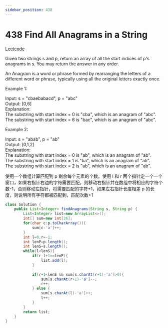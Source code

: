 ```yaml
---
sidebar_position: 438
---
```


# 438 Find All Anagrams in a String

[Leetcode](https://leetcode.com/problems/find-all-anagrams-in-a-string/)

Given two strings s and p, return an array of all the start indices of p's anagrams in s. You may return the answer in any order.

An Anagram is a word or phrase formed by rearranging the letters of a different word or phrase, typically using all the original letters exactly once.

 

Example 1:

Input: s = "cbaebabacd", p = "abc"  
Output: [0,6]  
Explanation:  
The substring with start index = 0 is "cba", which is an anagram of "abc".  
The substring with start index = 6 is "bac", which is an anagram of "abc".  

Example 2:

Input: s = "abab", p = "ab"  
Output: [0,1,2]  
Explanation:  
The substring with start index = 0 is "ab", which is an anagram of "ab".  
The substring with start index = 1 is "ba", which is an anagram of "ab".  
The substring with start index = 2 is "ab", which is an anagram of "ab".  

使用一个数组计算匹配到 p 剩余每个元素的个数。使用 l 和 r 两个指针定一个一个窗口，如果右指针右边的字符需要匹配，则移动右指针并在数组中将相应的字符个数-1，否则移动左指针，将需要匹配的字符+1，如果左右指针长度相差 p 的长度，则说明所有字符都被匹配到，匹配次数+1

```java
class Solution {
    public List<Integer> findAnagrams(String s, String p) {
        List<Integer> list=new ArrayList<>();
        int[] sum=new int[26];
        for(char c:p.toCharArray()){
            sum[c-'a']++;
        }
        int l=0,r=-1;
        int lenP=p.length();
        int lenS=s.length();
        while(l<lenS){
            if(r-l+1==lenP){
                list.add(l);
            }
            
            if(r+1<lenS && sum[s.charAt(r+1)-'a']>0){
                sum[s.charAt(r+1)-'a']--;
                r++;
            } else {
                sum[s.charAt(l)-'a']++;
                l++;
            }
        }
        return list;
    }
}
```